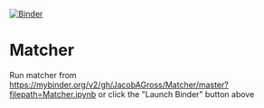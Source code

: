 [![Binder](https://mybinder.org/badge_logo.svg)](https://mybinder.org/v2/gh/JacobAGross/Matcher/master?filepath=Matcher.ipynb)

# Matcher

Run matcher from https://mybinder.org/v2/gh/JacobAGross/Matcher/master?filepath=Matcher.ipynb or click the "Launch Binder" button above
